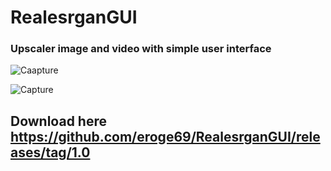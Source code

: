 # RealesrganGUI
### Upscaler image and video with simple user interface

![Caapture](https://github.com/user-attachments/assets/e82829e7-4bed-4077-9991-346cb977dfc5)

![Capture](https://github.com/user-attachments/assets/cd93e28c-4d6c-4818-9a20-b92197b0a992)

## Download here https://github.com/eroge69/RealesrganGUI/releases/tag/1.0

